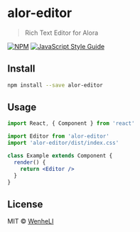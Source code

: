 # alor-editor

> Rich Text Editor for Alora

[![NPM](https://img.shields.io/npm/v/alor-editor.svg)](https://www.npmjs.com/package/alor-editor) [![JavaScript Style Guide](https://img.shields.io/badge/code_style-standard-brightgreen.svg)](https://standardjs.com)

## Install

```bash
npm install --save alor-editor
```

## Usage

```jsx
import React, { Component } from 'react'

import Editor from 'alor-editor'
import 'alor-editor/dist/index.css'

class Example extends Component {
  render() {
    return <Editor />
  }
}
```

## License

MIT © [WenheLI](https://github.com/WenheLI)
